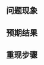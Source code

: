 ﻿---
name: 缺陷反馈
about: 提供一个缺陷复现步骤帮助我们修复问题
---

<!-- 在提交这个反馈前请确保当前 Issue 中没有相同的问题 -->
<!-- 请使用最新版本的代码确保你反馈的问题尚未修复 -->

## 问题现象

<!-- 请描述您遇到问题的直接现象或截图 -->

## 预期结果

<!-- 您遇到的问题预期应该是什么结果？ -->

## 重现步骤

<!-- 请用详细的步骤描述这个问题是如何出现的，让我们能根据您提供的步骤快速重现问题。 -->

